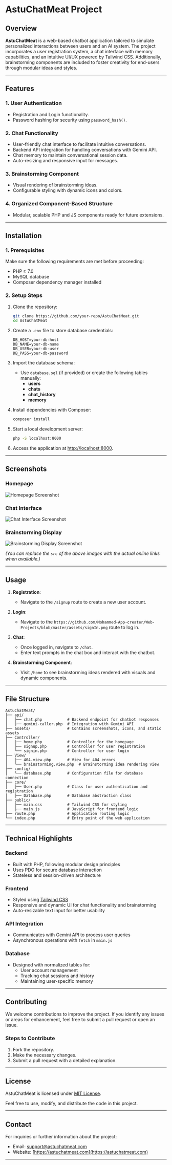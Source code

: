 # AstuChatMeat Project

## Overview

**AstuChatMeat** is a web-based chatbot application tailored to simulate personalized interactions between users and an AI system. The project incorporates a user registration system, a chat interface with memory capabilities, and an intuitive UI/UX powered by Tailwind CSS. Additionally, brainstorming components are included to foster creativity for end-users through modular ideas and styles.

---

## Features

### 1. User Authentication
- Registration and Login functionality.
- Password hashing for security using `password_hash()`.

### 2. Chat Functionality
- User-friendly chat interface to facilitate intuitive conversations.
- Backend API integration for handling conversations with Gemini API.
- Chat memory to maintain conversational session data.
- Auto-resizing and responsive input for messages.

### 3. Brainstorming Component
- Visual rendering of brainstorming ideas.
- Configurable styling with dynamic icons and colors.

### 4. Organized Component-Based Structure
- Modular, scalable PHP and JS components ready for future extensions.

---

## Installation

### 1. Prerequisites
Make sure the following requirements are met before proceeding:
- PHP ≥ 7.0
- MySQL database
- Composer dependency manager installed

### 2. Setup Steps
1. Clone the repository:
   ```bash
   git clone https://github.com/your-repo/AstuChatMeat.git
   cd AstuChatMeat
   ```
2. Create a `.env` file to store database credentials:
   ```plaintext
   DB_HOST=your-db-host
   DB_NAME=your-db-name
   DB_USER=your-db-user
   DB_PASS=your-db-password
   ```
3. Import the database schema:
    - Use `database.sql` (if provided) or create the following tables manually:
        - **users**
        - **chats**
        - **chat_history**
        - **memory**

4. Install dependencies with Composer:
   ```bash
   composer install
   ```

5. Start a local development server:
   ```bash
   php -S localhost:8000
   ```
6. Access the application at [http://localhost:8000](http://localhost:8000).

---

## Screenshots

### Homepage
![Homepage Screenshot](assets/screenshot-homepage.png)

### Chat Interface
![Chat Interface Screenshot](assets/screenshot-chat.png)

### Brainstorming Display
![Brainstorming Display Screenshot](assets/screenshot-brainstorming.png)

*(You can replace the `src` of the above images with the actual online links when available.)*

---

## Usage

1. **Registration**:
    - Navigate to the `/signup` route to create a new user account.

2. **Login**:
    - Navigate to the `https://github.com/Mohammed-App-creater/Web-Projects/blob/master/assets/signIn.png` route to log in.

3. **Chat**:
    - Once logged in, navigate to `/chat`.
    - Enter text prompts in the chat box and interact with the chatbot.

4. **Brainstorming Component**:
    - Visit `/home` to see brainstorming ideas rendered with visuals and dynamic components.

---

## File Structure

```plaintext
AstuChatMeat/
├── api/
│   ├── chat.php           # Backend endpoint for chatbot responses
│   ├── gemini-caller.php  # Integration with Gemini API
├── assets/                # Contains screenshots, icons, and static assets
├── Controller/
│   ├── home.php           # Controller for the homepage
│   ├── signup.php         # Controller for user registration
│   └── signin.php         # Controller for user login
├── View/
│   ├── 404.view.php       # View for 404 errors
│   └── brainstorming.view.php  # Brainstorming idea rendering view
├── config/
│   └── database.php       # Configuration file for database connection
├── core/
│   ├── User.php           # Class for user authentication and registration
│   ├── Database.php       # Database abstraction class
├── public/
│   ├── main.css           # Tailwind CSS for styling
│   ├── main.js            # JavaScript for frontend logic
├── route.php              # Application routing logic
└── index.php              # Entry point of the web application
```

---

## Technical Highlights

### Backend
- Built with PHP, following modular design principles
- Uses PDO for secure database interaction
- Stateless and session-driven architecture

### Frontend
- Styled using [Tailwind CSS](https://tailwindcss.com)
- Responsive and dynamic UI for chat functionality and brainstorming
- Auto-resizable text input for better usability

### API Integration
- Communicates with Gemini API to process user queries
- Asynchronous operations with `fetch` in `main.js`

### Database
- Designed with normalized tables for:
    - User account management
    - Tracking chat sessions and history
    - Maintaining user-specific memory

---

## Contributing

We welcome contributions to improve the project. If you identify any issues or areas for enhancement, feel free to submit a pull request or open an issue.

### Steps to Contribute
1. Fork the repository.
2. Make the necessary changes.
3. Submit a pull request with a detailed explanation.

---

## License

AstuChatMeat is licensed under [MIT License](https://opensource.org/licenses/MIT).

Feel free to use, modify, and distribute the code in this project.

---

## Contact

For inquiries or further information about the project:
- Email: [support@astuchatmeat.com](mailto:support@astuchatmeat.com)
- Website: [https://astuchatmeat.com](https://astuchatmeat.com)

---

